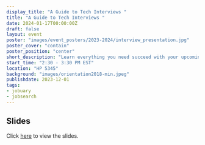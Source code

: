 ```yaml
---
display_title: "A Guide to Tech Interviews "
title: "A Guide to Tech Interviews "
date: 2024-01-17T00:00:00Z
draft: false
layout: event
poster: "images/event_posters/2023-2024/interview_presentation.jpg"
poster_cover: "contain"
poster_position: "center"
short_description: "Learn everything you need succeed with your upcoming interviews "
start_time: "2:30 - 3:30 PM EST"
location: "HP 5345"
background: "images/orientation2018-min.jpeg"
publishdate: 2023-12-01
tags:
- jobuary
- jobsearch
---
```

## Slides

Click [here](/pdfs/2023-2024/A_Guide_to_Tech_Interviews_Presentation.pdf) to view the slides.